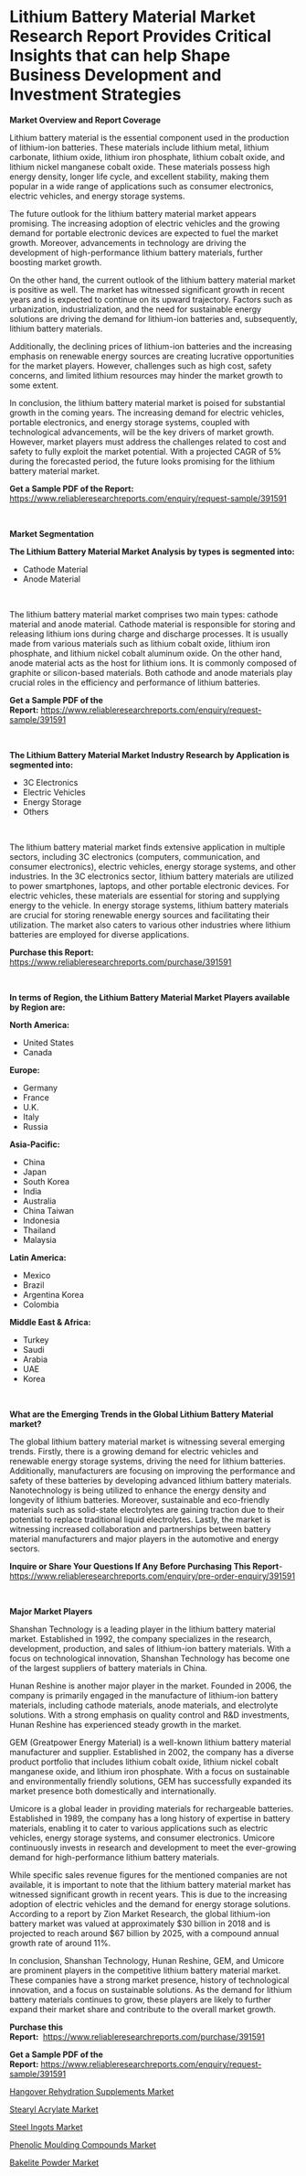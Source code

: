 <p><h1>Lithium Battery Material Market Research Report Provides Critical Insights that can help Shape Business Development and Investment Strategies</h1></p><p><strong>Market Overview and Report Coverage</strong></p>
<p><p>Lithium battery material is the essential component used in the production of lithium-ion batteries. These materials include lithium metal, lithium carbonate, lithium oxide, lithium iron phosphate, lithium cobalt oxide, and lithium nickel manganese cobalt oxide. These materials possess high energy density, longer life cycle, and excellent stability, making them popular in a wide range of applications such as consumer electronics, electric vehicles, and energy storage systems.</p><p>The future outlook for the lithium battery material market appears promising. The increasing adoption of electric vehicles and the growing demand for portable electronic devices are expected to fuel the market growth. Moreover, advancements in technology are driving the development of high-performance lithium battery materials, further boosting market growth. </p><p>On the other hand, the current outlook of the lithium battery material market is positive as well. The market has witnessed significant growth in recent years and is expected to continue on its upward trajectory. Factors such as urbanization, industrialization, and the need for sustainable energy solutions are driving the demand for lithium-ion batteries and, subsequently, lithium battery materials. </p><p>Additionally, the declining prices of lithium-ion batteries and the increasing emphasis on renewable energy sources are creating lucrative opportunities for the market players. However, challenges such as high cost, safety concerns, and limited lithium resources may hinder the market growth to some extent.</p><p>In conclusion, the lithium battery material market is poised for substantial growth in the coming years. The increasing demand for electric vehicles, portable electronics, and energy storage systems, coupled with technological advancements, will be the key drivers of market growth. However, market players must address the challenges related to cost and safety to fully exploit the market potential. With a projected CAGR of 5% during the forecasted period, the future looks promising for the lithium battery material market.</p></p>
<p><strong>Get a Sample PDF of the Report:</strong> <a href="https://www.reliableresearchreports.com/enquiry/request-sample/391591">https://www.reliableresearchreports.com/enquiry/request-sample/391591</a></p>
<p>&nbsp;</p>
<p><strong>Market Segmentation</strong></p>
<p><strong>The Lithium Battery Material Market Analysis by types is segmented into:</strong></p>
<p><ul><li>Cathode Material</li><li>Anode Material</li></ul></p>
<p>&nbsp;</p>
<p><p>The lithium battery material market comprises two main types: cathode material and anode material. Cathode material is responsible for storing and releasing lithium ions during charge and discharge processes. It is usually made from various materials such as lithium cobalt oxide, lithium iron phosphate, and lithium nickel cobalt aluminum oxide. On the other hand, anode material acts as the host for lithium ions. It is commonly composed of graphite or silicon-based materials. Both cathode and anode materials play crucial roles in the efficiency and performance of lithium batteries.</p></p>
<p><strong>Get a Sample PDF of the Report:</strong>&nbsp;<a href="https://www.reliableresearchreports.com/enquiry/request-sample/391591">https://www.reliableresearchreports.com/enquiry/request-sample/391591</a></p>
<p>&nbsp;</p>
<p><strong>The Lithium Battery Material Market Industry Research by Application is segmented into:</strong></p>
<p><ul><li>3C Electronics</li><li>Electric Vehicles</li><li>Energy Storage</li><li>Others</li></ul></p>
<p>&nbsp;</p>
<p><p>The lithium battery material market finds extensive application in multiple sectors, including 3C electronics (computers, communication, and consumer electronics), electric vehicles, energy storage systems, and other industries. In the 3C electronics sector, lithium battery materials are utilized to power smartphones, laptops, and other portable electronic devices. For electric vehicles, these materials are essential for storing and supplying energy to the vehicle. In energy storage systems, lithium battery materials are crucial for storing renewable energy sources and facilitating their utilization. The market also caters to various other industries where lithium batteries are employed for diverse applications.</p></p>
<p><strong>Purchase this Report:</strong>&nbsp; <a href="https://www.reliableresearchreports.com/purchase/391591">https://www.reliableresearchreports.com/purchase/391591</a></p>
<p>&nbsp;</p>
<p><strong>In terms of Region, the Lithium Battery Material Market Players available by Region are:</strong></p>
<p>
    <p> <strong> North America: </strong>
        <ul>
            <li>United States</li>
            <li>Canada</li>
        </ul>
        </p> 
    <p> <strong> Europe: </strong>
        <ul>
            <li>Germany</li>
            <li>France</li>
            <li>U.K.</li>
            <li>Italy</li>
            <li>Russia</li>
        </ul>
        </p> 
    <p> <strong> Asia-Pacific: </strong>
        <ul>
            <li>China</li>
            <li>Japan</li>
            <li>South Korea</li>
            <li>India</li>
            <li>Australia</li>
            <li>China Taiwan</li>
            <li>Indonesia</li>
            <li>Thailand</li>
            <li>Malaysia</li>
        </ul>
        </p> 
    <p> <strong> Latin America: </strong>
        <ul>
            <li>Mexico</li>
            <li>Brazil</li>
            <li>Argentina Korea</li>
            <li>Colombia</li>
        </ul>
        </p> 
    <p> <strong> Middle East & Africa: </strong>
        <ul>
            <li>Turkey</li>
            <li>Saudi</li>
            <li>Arabia</li>
            <li>UAE</li>
            <li>Korea</li>
        </ul>
    </p>
    </p>
<p>&nbsp;</p>
<p><strong>What are the Emerging Trends in the Global Lithium Battery Material market?</strong></p>
<p><p>The global lithium battery material market is witnessing several emerging trends. Firstly, there is a growing demand for electric vehicles and renewable energy storage systems, driving the need for lithium batteries. Additionally, manufacturers are focusing on improving the performance and safety of these batteries by developing advanced lithium battery materials. Nanotechnology is being utilized to enhance the energy density and longevity of lithium batteries. Moreover, sustainable and eco-friendly materials such as solid-state electrolytes are gaining traction due to their potential to replace traditional liquid electrolytes. Lastly, the market is witnessing increased collaboration and partnerships between battery material manufacturers and major players in the automotive and energy sectors.</p></p>
<p><strong>Inquire or Share Your Questions If Any Before Purchasing This Report</strong>- <a href="https://www.reliableresearchreports.com/enquiry/pre-order-enquiry/391591">https://www.reliableresearchreports.com/enquiry/pre-order-enquiry/391591</a></p>
<p>&nbsp;</p>
<p><strong>Major Market Players</strong></p>
<p><p>Shanshan Technology is a leading player in the lithium battery material market. Established in 1992, the company specializes in the research, development, production, and sales of lithium-ion battery materials. With a focus on technological innovation, Shanshan Technology has become one of the largest suppliers of battery materials in China.</p><p>Hunan Reshine is another major player in the market. Founded in 2006, the company is primarily engaged in the manufacture of lithium-ion battery materials, including cathode materials, anode materials, and electrolyte solutions. With a strong emphasis on quality control and R&D investments, Hunan Reshine has experienced steady growth in the market.</p><p>GEM (Greatpower Energy Material) is a well-known lithium battery material manufacturer and supplier. Established in 2002, the company has a diverse product portfolio that includes lithium cobalt oxide, lithium nickel cobalt manganese oxide, and lithium iron phosphate. With a focus on sustainable and environmentally friendly solutions, GEM has successfully expanded its market presence both domestically and internationally.</p><p>Umicore is a global leader in providing materials for rechargeable batteries. Established in 1989, the company has a long history of expertise in battery materials, enabling it to cater to various applications such as electric vehicles, energy storage systems, and consumer electronics. Umicore continuously invests in research and development to meet the ever-growing demand for high-performance lithium battery materials.</p><p>While specific sales revenue figures for the mentioned companies are not available, it is important to note that the lithium battery material market has witnessed significant growth in recent years. This is due to the increasing adoption of electric vehicles and the demand for energy storage solutions. According to a report by Zion Market Research, the global lithium-ion battery market was valued at approximately $30 billion in 2018 and is projected to reach around $67 billion by 2025, with a compound annual growth rate of around 11%.</p><p>In conclusion, Shanshan Technology, Hunan Reshine, GEM, and Umicore are prominent players in the competitive lithium battery material market. These companies have a strong market presence, history of technological innovation, and a focus on sustainable solutions. As the demand for lithium battery materials continues to grow, these players are likely to further expand their market share and contribute to the overall market growth.</p></p>
<p><strong>Purchase this Report:</strong>&nbsp;&nbsp;<a href="https://www.reliableresearchreports.com/purchase/391591">https://www.reliableresearchreports.com/purchase/391591</a></p>
<p></p>
<p><strong>Get a Sample PDF of the Report:</strong>&nbsp;<a href="https://www.reliableresearchreports.com/enquiry/request-sample/391591">https://www.reliableresearchreports.com/enquiry/request-sample/391591</a></p>
<p><p><a href="https://www.linkedin.com/pulse/hangover-rehydration-supplements-market-size-growth-yylge/">Hangover Rehydration Supplements Market</a></p><p><a href="https://medium.com/@fire.belt.bug/stearyl-acrylate-market-comprehensive-assessment-by-type-application-and-geography-9950b0468252">Stearyl Acrylate Market</a></p><p><a href="https://medium.com/@sink.pay.sand/steel-ingots-market-furnishes-information-on-market-share-market-trends-and-market-growth-acbaa2dcc847">Steel Ingots Market</a></p><p><a href="https://github.com/sofyaavrova/Market-Research-Report-List-1/blob/main/phenolic-moulding-compounds-market.md">Phenolic Moulding Compounds Market</a></p><p><a href="https://github.com/kholmovskayalyudmila/Market-Research-Report-List-1/blob/main/bakelite-powder-market.md">Bakelite Powder Market</a></p></p>
